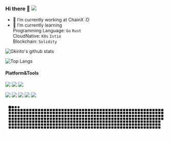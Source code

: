 ### Hi there 👋 ![](https://komarev.com/ghpvc/?username=Gkirito&style=flat-square&color=brightgreen)
- 🔭 I’m currently working at ChainX :D
- 🌱 I’m currently learning   
        Programming Language: `Go` `Rust`   
        CloudNative: `K8s` `Istio`  
        Blockchain: `Solidity`  
        
<!--
**Gkirito/Gkirito** is a ✨ _special_ ✨ repository because its `README.md` (this file) appears on your GitHub profile.

Here are some ideas to get you started:

- 🔭 I’m currently working on ...
- 🌱 I’m currently learning ...
- 👯 I’m looking to collaborate on ...
- 🤔 I’m looking for help with ...
- 💬 Ask me about ...
- 📫 How to reach me: ...
- 😄 Pronouns: ...
- ⚡ Fun fact: ...
-->

![Gkirito's github stats](https://github-readme-stats.vercel.app/api?username=Gkirito&count_private=true&show_icons=true&theme=blue-green&hide_border=true)

![Top Langs](https://github-readme-stats.vercel.app/api/top-langs/?username=Gkirito&layout=compact&theme=blue-green&hide_border=true)


#### Platform&Tools

[![](https://img.shields.io/badge/macOS-Big%20Sur-FD6585?style=flat-square&logo=Apple)](<[https://](https://www.apple.com/macos/big-sur/)>)
[![](https://img.shields.io/badge/CentOS-7.8-blue?style=flat-square&logo=Centos)](https://ubuntu.com/)
[![](https://img.shields.io/badge/Windows-10-2376bc?style=flat-square&logo=windows&logoColor=ffffff)](https://www.microsoft.com/windows/get-windows-10)


[![](https://img.shields.io/badge/-Docker-2496ED?style=flat-square&logo=docker&logoColor=ffffff)](https://www.docker.com/)
[![](https://img.shields.io/badge/Jetbrains-Intelllj%20IDEA%20Ultimate-red?style=flat-square&logo=Intellij-IDEA)](https://www.jetbrains.com/idea/)
[![](https://img.shields.io/badge/Jetbrains-WebStorm-green?style=flat-square&logo=WebStorm)](https://www.jetbrains.com/webstorm/)
[![](https://img.shields.io/badge/Jetbrains-Pycharm-yellow?style=flat-square&logo=Pycharm)](https://www.jetbrains.com/pycharm/)
[![](https://img.shields.io/badge/Microsoft-Visual%20Studio%20Code-blue?style=flat-square&logo=Visual-Studio-Code)](https://code.visualstudio.com/)

<picture>
  <source media="(prefers-color-scheme: dark)" srcset="https://raw.githubusercontent.com/Gkirito/gkirito/output/github-contribution-grid-snake-dark.svg" />
  <source media="(prefers-color-scheme: light)" srcset="https://raw.githubusercontent.com/Gkirito/Gkirito/output/github-contribution-grid-snake.svg" />
  <img alt="github-snake" src="https://raw.githubusercontent.com/Gkirito/Gkirito/output/github-contribution-grid-snake.svg" />
</picture>

